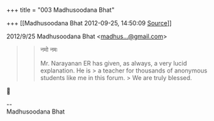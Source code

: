 +++
title = "003 Madhusoodana Bhat"

+++
[[Madhusoodana Bhat	2012-09-25, 14:50:09 [Source](https://groups.google.com/g/bvparishat/c/BWXBMlWiDcM)]]



  
  

2012/9/25 Madhusoodana Bhat \<[madhus...@gmail.com]()\>  

> 
> > नमो नमः
> > 
> > Mr. Narayanan ER has given, as always, a very lucid explanation. He is > a teacher for thousands of anonymous students like me in this forum. > We are truly blessed.



  
  

  

--  
Madhusoodana Bhat  

